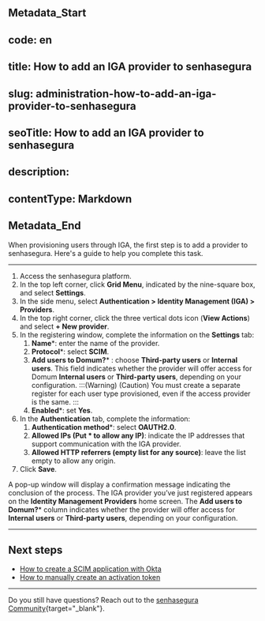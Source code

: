 ## Metadata_Start 
## code: en
## title: How to add an IGA provider to senhasegura 
## slug: administration-how-to-add-an-iga-provider-to-senhasegura 
## seoTitle: How to add an IGA provider to senhasegura 
## description:  
## contentType: Markdown 
## Metadata_End
When provisioning users through IGA, the first step is to add a provider to senhasegura. Here's a guide to help you complete this task.

* * *

1. Access the senhasegura platform.
2. In the top left corner, click **Grid Menu**, indicated by the nine-square box, and select **Settings**.
3. In the side menu, select  **Authentication > Identity Management (IGA) > Providers**.
4. In the top right corner, click the three vertical dots icon (**View Actions**) and select **+ New provider**.
5. In the registering window, complete the information on the **Settings** tab:
    1. **Name***: enter the name of the provider.
    2. **Protocol***: select **SCIM**.
    3. **Add users to Domum?*** : choose **Third-party users** or **Internal users**. This field indicates whether the provider will offer access for Domum **Internal users** or **Third-party users**, depending on your configuration.
    :::(Warning) (Caution)
    You must create a separate register for each user type provisioned, even if the access provider is the same.
    :::
    4. **Enabled***: set **Yes**.
6. In the **Authentication** tab, complete the information:
    1. **Authentication method***: select **OAUTH2.0**.
    2. **Allowed IPs (Put * to allow any IP)**: indicate the IP addresses that support communication with the IGA provider.
    3. **Allowed HTTP referrers (empty list for any source)**: leave the list empty to allow any origin.
7. Click **Save**.

A pop-up window will display a confirmation message indicating the conclusion of the process. The IGA provider you’ve just registered appears on the **Identity Management Providers** home screen. The **Add users to Domum?*** column indicates whether the provider will offer access for **Internal users** or **Third-party users**, depending on your configuration.


* * *
## Next steps

* [How to create a SCIM application with Okta](/v3-32/docs/administration-how-to-create-a-scim-application-with-okta)
* [How to manually create an activation token](/v3-32/docs/administration-how-to-manually-create-an-activation-token)

* * *
Do you still have questions? Reach out to the [senhasegura Community](https://community.senhasegura.io/){target="_blank"}.
